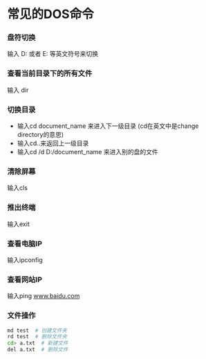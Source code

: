 # 常见的DOS命令

### 盘符切换

输入 D: 或者 E: 等英文符号来切换

### 查看当前目录下的所有文件

输入 dir

### 切换目录

- 输入cd document_name 来进入下一级目录 (cd在英文中是change directory的意思)
- 输入cd..来返回上一级目录
- 输入cd /d D:/document_name 来进入别的盘的文件

### 清除屏幕

输入cls

### 推出终端

输入exit

### 查看电脑IP

输入ipconfig

### 查看网站IP

输入ping www.baidu.com

### 文件操作

```bash
md test  # 创建文件夹
rd test  # 删除文件夹
cd> a.txt  # 新建文件
del a.txt  # 删除文件
```

